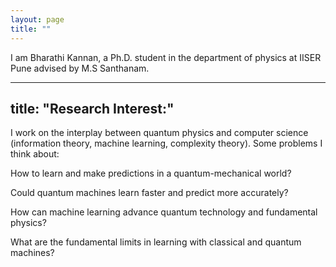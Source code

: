 ```yaml
---
layout: page
title: ""
---
```


I am Bharathi Kannan, a Ph.D. student in the department of physics at IISER Pune advised by M.S Santhanam.


---
title: "Research Interest:"
---


I work on the interplay between quantum physics and computer science (information theory, machine learning, complexity theory). Some problems I think about:

  How to learn and make predictions in a quantum-mechanical world?
  
 Could quantum machines learn faster and predict more accurately?
 
 How can machine learning advance quantum technology and fundamental physics?
 
 What are the fundamental limits in learning with classical and quantum machines?
